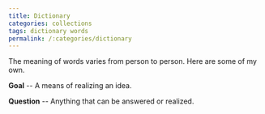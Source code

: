 ```yaml
---
title: Dictionary
categories: collections
tags: dictionary words
permalink: /:categories/dictionary
---
```


The meaning of words varies from person to person. Here are some of my own.

**Goal** -- A means of realizing an idea.

**Question** -- Anything that can be answered or realized.